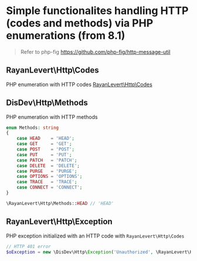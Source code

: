 # Simple functionalites handling HTTP (codes and methods) via PHP enumerations (from 8.1)

> Refer to php-fig https://github.com/php-fig/http-message-util

## RayanLevert\Http\Codes

PHP enumeration with HTTP codes [RayanLevert\Http\Codes](src/Codes.php)

## DisDev\Http\Methods

PHP enumeration with HTTP methods

```php
enum Methods: string
{
    case HEAD    = 'HEAD';
    case GET     = 'GET';
    case POST    = 'POST';
    case PUT     = 'PUT';
    case PATCH   = 'PATCH';
    case DELETE  = 'DELETE';
    case PURGE   = 'PURGE';
    case OPTIONS = 'OPTIONS';
    case TRACE   = 'TRACE';
    case CONNECT = 'CONNECT';
}

\RayanLevert\Http\Methods::HEAD // 'HEAD'
```

## RayanLevert\Http\Exception

PHP exception initialized with an HTTP code with `RayanLevert\Http\Codes`

```php
// HTTP 401 error
$oException = new \DisDev\Http\Exception('Unauthorized', \RayanLevert\Http\Codes::CLIENT_UNAUTHORIZED)
```
